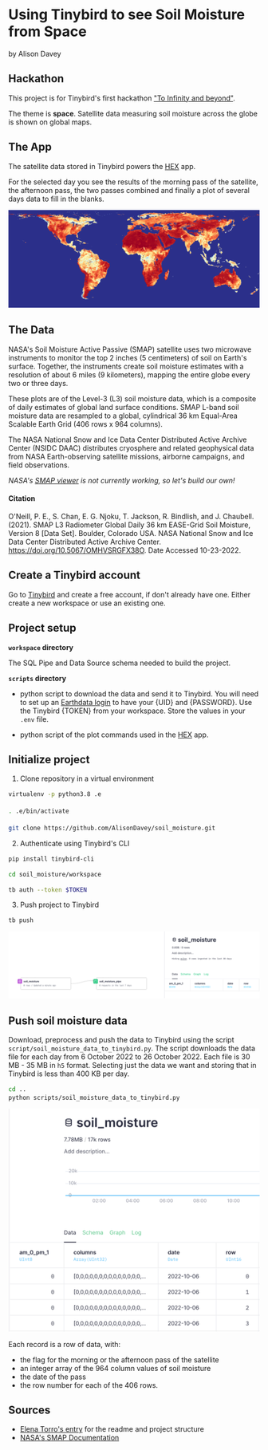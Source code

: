 # Using Tinybird to see Soil Moisture from Space

by Alison Davey

## Hackathon

This project is for Tinybird's first hackathon ["To Infinity and beyond"](https://www.tinybird.co/events/tinybird-hackathon).

The theme is **space**. Satellite data measuring soil moisture across the globe is shown on global maps.

## The App

The satellite data stored in Tinybird powers the [HEX](https://app.hex.tech/138d7e08-1b21-474f-a78c-baee6d4bfc2a/app/8b9f85a8-3841-4162-9471-ede3ae685576/latest) app.

For the selected day you see the results of the morning pass of the satellite, the afternoon pass, the two passes combined and finally a plot of several days data to fill in the blanks.

![Data Flow](images/global_5_days.png)

## The Data

NASA's Soil Moisture Active Passive (SMAP) satellite uses two microwave instruments to monitor the top 2 inches (5 centimeters) of soil on Earth's surface. Together, the instruments create soil moisture estimates with a resolution of about 6 miles (9 kilometers), mapping the entire globe every two or three days.

These plots are of the Level-3 (L3) soil moisture data, which is a composite of daily estimates of global land surface conditions. SMAP L-band soil moisture data are resampled to a global, cylindrical 36 km Equal-Area Scalable Earth Grid (406 rows x 964 columns). 

The NASA National Snow and Ice Data Center Distributed Active Archive Center (NSIDC DAAC) distributes cryosphere and related geophysical data from NASA Earth-observing satellite missions, airborne campaigns, and field observations. 

_NASA's [SMAP viewer](https://smap.jpl.nasa.gov/map/) is not currently working, so let's build our own!_

#### Citation

O'Neill, P. E., S. Chan, E. G. Njoku, T. Jackson, R. Bindlish, and J. Chaubell. (2021). SMAP L3 Radiometer Global Daily 36 km EASE-Grid Soil Moisture, Version 8 [Data Set]. Boulder, Colorado USA. NASA National Snow and Ice Data Center Distributed Active Archive Center. https://doi.org/10.5067/OMHVSRGFX38O. Date Accessed 10-23-2022.

## Create a Tinybird account

Go to [Tinybird](https://www.tinybird.co/) and create a free account, if don't already have one. Either create a new workspace or use an existing one.

## Project setup

**`workspace` directory**

The SQL Pipe and Data Source schema needed to build the project.

**`scripts` directory**

- python script to download the data and send it to Tinybird. You will need to set up an [Earthdata login](https://urs.earthdata.nasa.gov/oauth/authorize) to have your {UID} and {PASSWORD}. Use the Tinybird {TOKEN} from your workspace. Store the values in your `.env` file.

- python script of the plot commands used in the [HEX](https://app.hex.tech/138d7e08-1b21-474f-a78c-baee6d4bfc2a/app/8b9f85a8-3841-4162-9471-ede3ae685576/latest) app.

## Initialize project

1. Clone repository in a virtual environment

```sh
virtualenv -p python3.8 .e

. .e/bin/activate

git clone https://github.com/AlisonDavey/soil_moisture.git
```

2. Authenticate using Tinybird's CLI

```sh
pip install tinybird-cli
```

```sh
cd soil_moisture/workspace
```

```sh
tb auth --token $TOKEN
```

3. Push project to Tinybird

```sh
tb push
```

![Data Flow](images/data_flow.png)

## Push soil moisture data

Download, preprocess and push the data to Tinybird using the script `script/soil_moisture_data_to_tinybird.py`. The script downloads the data file for each day from 6 October 2022 to 26 October 2022. Each file is 30 MB - 35 MB in `h5` format. Selecting just the data we want and storing that in Tinybird is less than 400 KB per day. 

```sh
cd ..
python scripts/soil_moisture_data_to_tinybird.py
```

![Populated Data Source](images/populated_data_source.png)

Each record is a row of data, with:
- the flag for the morning or the afternoon pass of the satellite
- an integer array of the 964 column values of soil moisture
- the date of the pass
- the row number for each of the 406 rows.

## Sources

* [Elena Torro's entry](https://github.com/elenatorro/asteroids-k-means-clustering) for the readme and project structure
* [NASA's SMAP Documentation](https://nsidc.org/data/spl3smp/versions/8)
